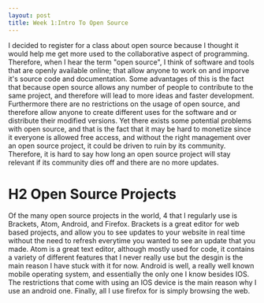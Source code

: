 ```yaml
---
layout: post
title: Week 1:Intro To Open Source
---
```




I decided to register for a class about open source because I thought it would help me get more used to the collaborative aspect of programming. Therefore, when I hear the term "open source", I think of software and tools that are openly available online; that allow anyone to work on and imporve it's source code and documentation.
Some advantages of this is the fact that because open source allows any number of people to contribute to the same project, and therefore will lead to more ideas and faster development. Furthermore there are no restrictions on the usage of open source, and therefore allow anyone to create different uses for the software and or distribute their modified versions.
Yet there exists some potential problems with open source, and that is the fact that it may be hard to monetize since it everyone is allowed free access, and without the right management over an open source project, it could be driven to ruin by its community. Therefore, it is hard to say how long an open source project will stay relevant if its community dies off and there are no more updates.

# H2 Open Source Projects

Of the many open source projects in the world, 4 that I regularly use is Brackets, Atom, Android, and Firefox.
Brackets is a great editor for web based projects, and allow you to see updates to your website in real time without the need to refresh everytime you wanted to see an update that you made. 
Atom is a great text editor, although mostly used for code, it contains a variety of different features that I never really use but the desgin is the main reason I have stuck with it for now.
Android is well, a really well known mobile operating system, and essentially the only one I know besides IOS. The restrictions that come with using an IOS device is the main reason why I use an android one.
Finally, all I use firefox for is simply browsing the web. 
